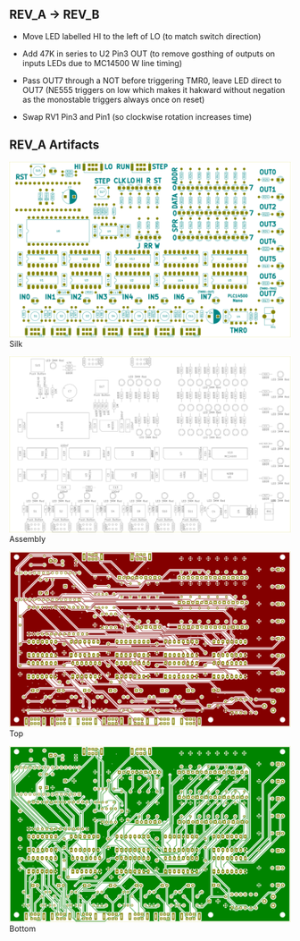 
## REV_A -> REV_B

- Move LED labelled HI to the left of LO (to match switch direction)

- Add 47K in series to U2 Pin3 OUT (to remove gosthing of outputs on inputs LEDs due to MC14500 W line timing)

- Pass OUT7 through a NOT before triggering TMR0, leave LED direct to OUT7 (NE555 triggers on low which makes it hakward without negation as the monostable triggers always once on reset)

- Swap RV1 Pin3 and Pin1 (so clockwise rotation increases time)


## REV_A Artifacts

![Silk](/documentation/rev_a-silk.svg)
Silk


![Assembly](/documentation/rev_a-assembly.svg)
Assembly


![TopCopper](/documentation/rev_a-top.svg)
Top


![BottomCopper](/documentation/rev_a-bottom.svg)
Bottom
